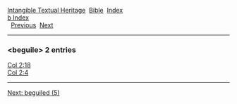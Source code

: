 [Intangible Textual Heritage](../../index)  [Bible](../index) 
[Index](index)   
[b Index](_b_)  
  [Previous](c01217)  [Next](c01219) 

------------------------------------------------------------------------

### &lt;beguile&gt; 2 entries

[Col 2:18](../kjv/col002.htm#018)  
[Col 2:4](../kjv/col002.htm#004)  

------------------------------------------------------------------------

[Next: beguiled (5)](c01219)
